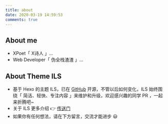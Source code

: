 ```yaml
---
title: about
date: 2020-03-19 14:59:53
comments: true
---
```

## About me
- XPoet「 X诗人 」... 
- Web Developer「 伪全栈渣渣 」...

## About Theme ILS
- 基于 Hexo 的主题 ILS，已在 [GitHub](https://github.com/XPoet/hexo-theme-ils) 开源，不管以后如何变化，ILS 始终围绕「 简洁、轻快、专注内容 」来维护和升级，欢迎感兴趣的同学 PR ，一起来折腾吧~   
- 关于 ILS 更多介绍 👉 [传送门](/千呼万唤始出来，Hexo主题ILS正式发布/)
- 如果你有任何想法，请在下方留言，交流才能进步 😃